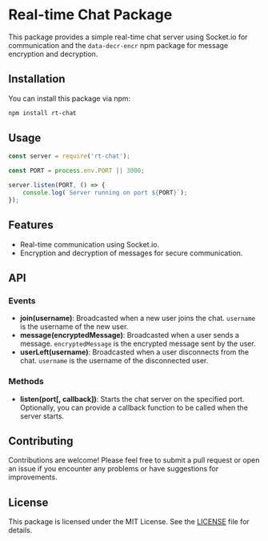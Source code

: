 # Real-time Chat Package

This package provides a simple real-time chat server using Socket.io for communication and the `data-decr-encr` npm package for message encryption and decryption.

## Installation

You can install this package via npm:

```bash
npm install rt-chat
```

## Usage

```javascript
const server = require('rt-chat');

const PORT = process.env.PORT || 3000;

server.listen(PORT, () => {
    console.log(`Server running on port ${PORT}`);
});
```

## Features

- Real-time communication using Socket.io.
- Encryption and decryption of messages for secure communication.

## API

### Events

- **join(username)**: Broadcasted when a new user joins the chat. `username` is the username of the new user.
- **message(encryptedMessage)**: Broadcasted when a user sends a message. `encryptedMessage` is the encrypted message sent by the user.
- **userLeft(username)**: Broadcasted when a user disconnects from the chat. `username` is the username of the disconnected user.

### Methods

- **listen(port[, callback])**: Starts the chat server on the specified port. Optionally, you can provide a callback function to be called when the server starts.

## Contributing

Contributions are welcome! Please feel free to submit a pull request or open an issue if you encounter any problems or have suggestions for improvements.

## License

This package is licensed under the MIT License. See the [LICENSE](LICENSE) file for details.
